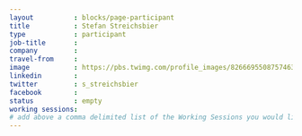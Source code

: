 ```yaml
---
layout          : blocks/page-participant
title           : Stefan Streichsbier
type            : participant
job-title       :
company         :
travel-from     :
image           : https://pbs.twimg.com/profile_images/826669550875746304/7G7nBcNt_400x400.jpg
linkedin        :
twitter         : s_streichsbier
facebook        :
status          : empty
working sessions:
# add above a comma delimited list of the Working Sessions you would like to attend (use the session's title)
---
```


<!-- put more details about participant here -->

